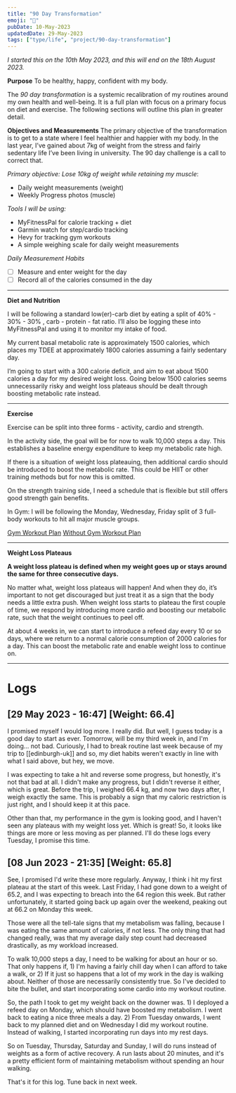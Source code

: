 ```yaml
---
title: "90 Day Transformation"
emoji: "🦾"
pubDate: 10-May-2023
updatedDate: 29-May-2023
tags: ["type/life", "project/90-day-transformation"]
---
```


_I started this on the 10th May 2023, and this will end on the 18th August 2023._

**Purpose**
To be healthy, happy, confident with my body.

The _90 day transformation_ is a systemic recalibration of my routines around my own health and well-being. It is a full plan with focus on a primary focus on diet and exercise. The following sections will outline this plan in greater detail.

**Objectives and Measurements** The primary objective of the transformation is to get to a state where I feel healthier and happier with my body. In the last year, I’ve gained about 7kg of weight from the stress and fairly sedentary life I’ve been living in university. The 90 day challenge is a call to correct that.

_Primary objective: Lose 10kg of weight while retaining my muscle_:

-   Daily weight measurements (weight)
-   Weekly Progress photos (muscle)

_Tools I will be using:_

-   MyFitnessPal for calorie tracking + diet
-   Garmin watch for step/cardio tracking
-   Hevy for tracking gym workouts
-   A simple weighing scale for daily weight measurements

_Daily Measurement Habits_

-   [ ] Measure and enter weight for the day
-   [ ] Record all of the calories consumed in the day

---

**Diet and Nutrition**

I will be following a standard low(er)-carb diet by eating a split of 40% - 30% - 30% , carb - protein - fat ratio. I’ll also be logging these into MyFitnessPal and using it to monitor my intake of food.

My current basal metabolic rate is approximately 1500 calories, which places my TDEE at approximately 1800 calories assuming a fairly sedentary day.

I’m going to start with a 300 calorie deficit, and aim to eat about 1500 calories a day for my desired weight loss. Going below 1500 calories seems unnecessarily risky and weight loss plateaus should be dealt through boosting metabolic rate instead.

---

**Exercise**

Exercise can be split into three forms - activity, cardio and strength.

In the activity side, the goal will be for now to walk 10,000 steps a day. This establishes a baseline energy expenditure to keep my metabolic rate high.

If there is a situation of weight loss plateauing, then additional cardio should be introduced to boost the metabolic rate. This could be HIIT or other training methods but for now this is omitted.

On the strength training side, I need a schedule that is flexible but still offers good strength gain benefits.

In Gym: I will be following the Monday, Wednesday, Friday split of 3 full-body workouts to hit all major muscle groups.

[Gym Workout Plan](https://www.setforset.com/blogs/news/full-body-workout-plan)
[Without Gym Workout Plan](https://www.youtube.com/watch?v=39ICFtMArJQ)

---

**Weight Loss Plateaus**

**A weight loss plateau is defined when my weight goes up or stays around the same for three consecutive days.**

No matter what, weight loss plateaus will happen! And when they do, it’s important to not get discouraged but just treat it as a sign that the body needs a little extra push. When weight loss starts to plateau the first couple of time, we respond by introducing more cardio and boosting our metabolic rate, such that the weight continues to peel off.

At about 4 weeks in, we can start to introduce a refeed day every 10 or so days, where we return to a normal calorie consumption of 2000 calories for a day. This can boost the metabolic rate and enable weight loss to continue on.

---

# Logs

## \[29 May 2023  - 16:47\] \[Weight: 66.4\]

I promised myself I would log more. I really did. But well, I guess today is a good day to start as ever. Tomorrow, will be my third week in, and I'm doing... not bad. Curiously, I had to break routine last week because of my trip to [[edinburgh-uk]] and so, my diet habits weren't exactly in line with what I said above, but hey, we move.

I was expecting to take a hit and reverse some progress, but honestly, it's not that bad at all. I didn't make any progress, but I didn't reverse it either, which is great. Before the trip, I weighed 66.4 kg, and now two days after, I weigh exactly the same. This is probably a sign that my caloric restriction is just right, and I should keep it at this pace.

Other than that, my performance in the gym is looking good, and I haven't seen any plateaus with my weight loss yet. Which is great! So, it looks like things are more or less moving as per planned. I'll do these logs every Tuesday, I promise this time.

## \[08 Jun 2023  - 21:35\] \[Weight: 65.8\]

See, I promised I'd write these more regularly. Anyway, I think i hit my first plateau at the start of this week. Last Friday, I had gone down to a weight of 65.2, and I was expecting to breach into the 64 region this week. But rather unfortunately, it started going back up again over the weekend, peaking out at 66.2 on Monday this week.

Those were all the tell-tale signs that my metabolism was falling, because I was eating the same amount of calories, if not less. The only thing that had changed really, was that my average daily step count had decreased drastically, as my workload increased.

To walk 10,000 steps a day, I need to be walking for about an hour or so. That only happens if, 1) I'm having a fairly chill day when I can afford to take a walk, or 2) If it just so happens that a lot of my work in the day is walking about. Neither of those are necessarily consistently true. So I've decided to bite the bullet, and start incorporating some cardio into my workout routine.

So, the path I took to get my weight back on the downer was. 1) I deployed a refeed day on Monday, which should have boosted my metabolism. I went back to eating a nice three meals a day. 2) From Tuesday onwards, I went back to my planned diet and on Wednesday I did my workout routine. Instead of walking, I started incorporating run days into my rest days.

So on Tuesday, Thursday, Saturday and Sunday, I will do runs instead of weights as a form of active recovery. A run lasts about 20 minutes, and it's a pretty efficient form of maintaining metabolism without spending an hour walking.

That's it for this log. Tune back in next week.